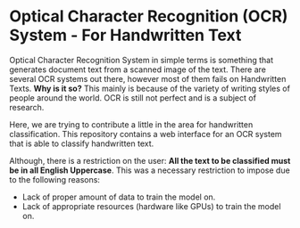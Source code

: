 # Optical Character Recognition (OCR) System - For Handwritten Text

Optical Character Recognition System in simple terms is something that generates document text from a scanned image of the text. There are several OCR systems out there, however most of them fails on Handwritten Texts. **Why is it so?** This mainly is because of the variety of writing styles of people around the world. OCR is still not perfect and is a subject of research.

Here, we are trying to contribute a little in the area for handwritten classification. 
This repository contains a web interface for an OCR system that is able to classify handwritten text.

Although, there is a restriction on the user: **All the text to be classified must be in all English Uppercase**. This was a necessary restriction to impose due to the following reasons:

* Lack of proper amount of data to train the model on.
* Lack of appropriate resources (hardware like GPUs) to train the model on.

